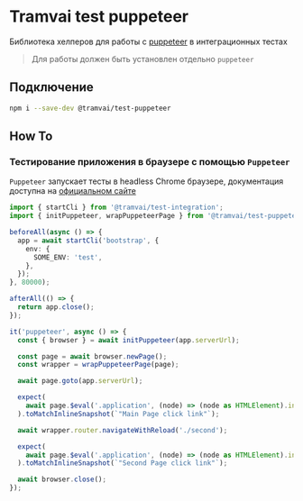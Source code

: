 # Tramvai test puppeteer

Библиотека хелперов для работы с [puppeteer](https://github.com/puppeteer/puppeteer) в интеграционных тестах

> Для работы должен быть установлен отдельно `puppeteer`

## Подключение

```bash
npm i --save-dev @tramvai/test-puppeteer
```

## How To

### Тестирование приложения в браузере с помощью `Puppeteer`

`Puppeteer` запускает тесты в headless Chrome браузере, документация доступна на [официальном сайте](https://pptr.dev/)

```ts
import { startCli } from '@tramvai/test-integration';
import { initPuppeteer, wrapPuppeteerPage } from '@tramvai/test-puppeteer';

beforeAll(async () => {
  app = await startCli('bootstrap', {
    env: {
      SOME_ENV: 'test',
    },
  });
}, 80000);

afterAll(() => {
  return app.close();
});

it('puppeteer', async () => {
  const { browser } = await initPuppeteer(app.serverUrl);

  const page = await browser.newPage();
  const wrapper = wrapPuppeteerPage(page);

  await page.goto(app.serverUrl);

  expect(
    await page.$eval('.application', (node) => (node as HTMLElement).innerText)
  ).toMatchInlineSnapshot(`"Main Page click link"`);

  await wrapper.router.navigateWithReload('./second');

  expect(
    await page.$eval('.application', (node) => (node as HTMLElement).innerText)
  ).toMatchInlineSnapshot(`"Second Page click link"`);

  await browser.close();
});
```
